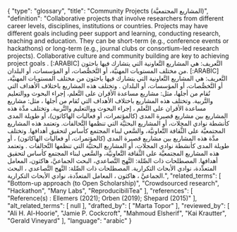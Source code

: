 {
    "type": "glossary",
    "title": "Community Projects (المشاريع المجتمعيَّة)",
    "definition": "Collaborative projects that involve researchers from different career levels, disciplines, institutions or countries. Projects may have different goals including peer support and learning, conducting research, teaching and education. They can be short-term (e.g., conference events or hackathons) or long-term (e.g., journal clubs or consortium-led research projects). Collaborative culture and community building are key to achieving project goals .  [:ARABIC] التَّعريف: هي المشاريع التَّعاونية التي يتشارك فيها باحثون من مختلف المستويات المهنيَّة، أو التَّخصُّصات، أو المؤسسات، أو البلدان. [:ARABIC] التَّعريف: هي المشاريع التَّعاونية التي يتشارك فيها باحثون من مختلف المستويات المهنيَّة، أو التَّخصُّصات، أو المؤسسات، أو البلدان . وتختلف هذه المشاريع باختلاف الأهداف التي تُقام من أجلها، مثل: مشاريع مساعدة الأقران على التَّعلم، إجراء البحوث ووالتعليم والتَّربية. وتختلف هذه المشاريع باختلاف الأهداف التي تُقام من أجلها ، مثل: مشاريع مساعدة الأقران على التَّعلم ، إجراء البحوث ووالتعليم والتَّربية. وتختلف مدَّة هذه المشاريع بين مشاريع قصيرة المدى (كالمؤتمرات، أو فعاليات الهاكاثون)، أو طويلة المدى كأنشطة نوادي المجلات، أو المشاريع البحثيَّة التي تنظمها التَّحالفات. وتعتمد هذه المشاريع المجتمعيَّة على الثَّقافة التَّعاونيَّة، والسَّعي لبناء المجتمع كأساس لتحقيق أهدافها. وتختلف مدَّة هذه المشاريع بين مشاريع قصيرة المدى (كالمؤتمرات، أو فعاليات الهاكاثون) ، أو طويلة المدى كأنشطة نوادي المجلات، أو المشاريع البحثيَّة التي تنظمها التَّحالفات . وتعتمد هذه المشاريع المجتمعيَّة على الثَّقافة التَّعاونيَّة، والسَّعي لبناء المجتمع كأساس لتحقيق أهدافها. المصطلحات ذات الصِّلة: النَّهج التَّصاعدي، البحث الجماعيَّ، هاكثون، المعامل المتعدِّدة، نوادي الأبحاث التكرارية. المصطلحات ذات الصِّلة: النَّهج التَّصاعدي ، البحث الجماعيَّ ، هاكثون ، المعامل المتعدِّدة، نوادي الأبحاث التكرارية.",
    "related_terms": [
        "Bottom-up approach (to Open Scholarship)",
        "Crowdsourced research",
        "Hackathon",
        "Many Labs",
        "ReproducibiliTea"
    ],
    "references": [
        "Reference(s) : Ellemers (2021); Orben (2019); Shepard (2015)"
    ],
    "alt_related_terms": [
        null
    ],
    "drafted_by": [
        "Marta Topor"
    ],
    "reviewed_by": [
        "Ali H. Al-Hoorie",
        "Jamie P. Cockcroft",
        "Mahmoud Elsherif",
        "Kai Krautter",
        "Gerald Vineyard"
    ],
    "language": "arabic"
}